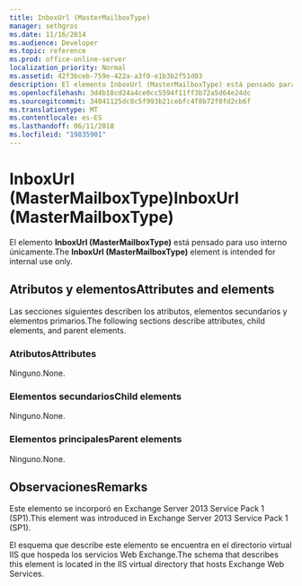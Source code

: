 ```yaml
---
title: InboxUrl (MasterMailboxType)
manager: sethgros
ms.date: 11/16/2014
ms.audience: Developer
ms.topic: reference
ms.prod: office-online-server
localization_priority: Normal
ms.assetid: 42f3bceb-759e-422a-a3f0-e1b3b2f51d03
description: El elemento InboxUrl (MasterMailboxType) está pensado para uso interno únicamente.
ms.openlocfilehash: 3d4b18cd24a4ce0cc5594f11ff3b72a5d64e24dc
ms.sourcegitcommit: 34041125dc8c5f993b21cebfc4f8b72f0fd2cb6f
ms.translationtype: MT
ms.contentlocale: es-ES
ms.lasthandoff: 06/11/2018
ms.locfileid: "19835901"
---
```

# <a name="inboxurl-mastermailboxtype"></a><span data-ttu-id="5ab32-103">InboxUrl (MasterMailboxType)</span><span class="sxs-lookup"><span data-stu-id="5ab32-103">InboxUrl (MasterMailboxType)</span></span>

<span data-ttu-id="5ab32-104">El elemento **InboxUrl (MasterMailboxType)** está pensado para uso interno únicamente.</span><span class="sxs-lookup"><span data-stu-id="5ab32-104">The **InboxUrl (MasterMailboxType)** element is intended for internal use only.</span></span> 

## <a name="attributes-and-elements"></a><span data-ttu-id="5ab32-105">Atributos y elementos</span><span class="sxs-lookup"><span data-stu-id="5ab32-105">Attributes and elements</span></span>

<span data-ttu-id="5ab32-106">Las secciones siguientes describen los atributos, elementos secundarios y elementos primarios.</span><span class="sxs-lookup"><span data-stu-id="5ab32-106">The following sections describe attributes, child elements, and parent elements.</span></span>
  
### <a name="attributes"></a><span data-ttu-id="5ab32-107">Atributos</span><span class="sxs-lookup"><span data-stu-id="5ab32-107">Attributes</span></span>

<span data-ttu-id="5ab32-108">Ninguno.</span><span class="sxs-lookup"><span data-stu-id="5ab32-108">None.</span></span>
  
### <a name="child-elements"></a><span data-ttu-id="5ab32-109">Elementos secundarios</span><span class="sxs-lookup"><span data-stu-id="5ab32-109">Child elements</span></span>

<span data-ttu-id="5ab32-110">Ninguno.</span><span class="sxs-lookup"><span data-stu-id="5ab32-110">None.</span></span>
  
### <a name="parent-elements"></a><span data-ttu-id="5ab32-111">Elementos principales</span><span class="sxs-lookup"><span data-stu-id="5ab32-111">Parent elements</span></span>

<span data-ttu-id="5ab32-112">Ninguno.</span><span class="sxs-lookup"><span data-stu-id="5ab32-112">None.</span></span>
  
## <a name="remarks"></a><span data-ttu-id="5ab32-113">Observaciones</span><span class="sxs-lookup"><span data-stu-id="5ab32-113">Remarks</span></span>

<span data-ttu-id="5ab32-114">Este elemento se incorporó en Exchange Server 2013 Service Pack 1 (SP1).</span><span class="sxs-lookup"><span data-stu-id="5ab32-114">This element was introduced in Exchange Server 2013 Service Pack 1 (SP1).</span></span>
  
<span data-ttu-id="5ab32-115">El esquema que describe este elemento se encuentra en el directorio virtual IIS que hospeda los servicios Web Exchange.</span><span class="sxs-lookup"><span data-stu-id="5ab32-115">The schema that describes this element is located in the IIS virtual directory that hosts Exchange Web Services.</span></span>
  

